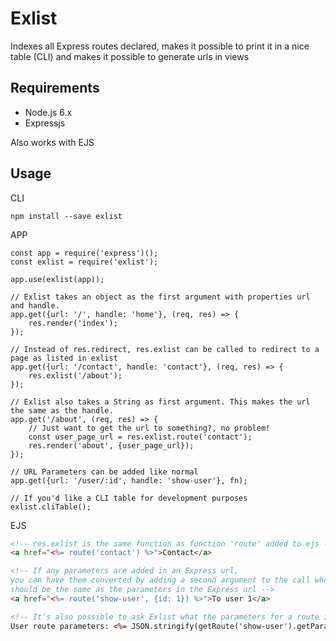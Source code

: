 # Exlist
Indexes all Express routes declared, makes it possible to print it in a nice table (CLI) and makes it possible to generate urls in views

## Requirements

- Node.js 6.x
- Expressjs

Also works with EJS

## Usage
 
CLI
   
```
npm install --save exlist
```

APP  

```
const app = require('express')();
const exlist = require('exlist');

app.use(exlist(app));

// Exlist takes an object as the first argument with properties url and handle.
app.get({url: '/', handle: 'home'}, (req, res) => {
    res.render('index');
});

// Instead of res.redirect, res.exlist can be called to redirect to a page as listed in exlist
app.get({url: '/contact', handle: 'contact'}, (req, res) => {
    res.exlist('/about');
});

// Exlist also takes a String as first argument. This makes the url the same as the handle.
app.get('/about', (req, res) => {
    // Just want to get the url to something?, no problem!
    const user_page_url = res.exlist.route('contact');
    res.render('about', {user_page_url});
});

// URL Parameters can be added like normal
app.get({url: '/user/:id', handle: 'show-user'}, fn);

// If you'd like a CLI table for development purposes
exlist.cliTable();
```

EJS

``` HTML
<!-- res.exlist is the same function as function 'route' added to ejs -->
<a href="<%= route('contact') %>">Contact</a>

<!-- If any parameters are added in an Express url,
you can have them converted by adding a second argument to the call whose properties
should be the same as the parameters in the Express url -->
<a href="<%= route('show-user', {id: 1}) %>">To user 1</a>

<!-- It's also possible to ask Exlist what the parameters for a route is, getRoute will return the parameters as an array -->
User route parameters: <%= JSON.stringify(getRoute('show-user').getParams(), null, 4); %>

```


